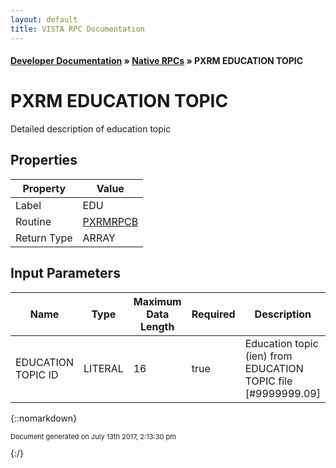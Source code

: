 ```yaml
---
layout: default
title: VISTA RPC Documentation
---
```


#### [Developer Documentation](../index) &#187; [Native RPCs](TableOfContents) &#187; PXRM EDUCATION TOPIC<br/>
# PXRM EDUCATION TOPIC

 Detailed description of education topic

## Properties

Property | Value
--- | ---
Label | EDU
Routine | [PXRMRPCB](http://code.osehra.org/dox/Routine_PXRMRPCB_source.html)
Return Type | ARRAY


## Input Parameters

Name | Type | Maximum Data Length | Required | Description
--- | --- | --- | --- | ---
EDUCATION TOPIC ID | LITERAL | 16 | true | Education topic (ien) from EDUCATION TOPIC file [#9999999.09]



{::nomarkdown} <br/><p style="font-size: 11px">Document generated on July 13th 2017, 2:13:30 pm</p>{:/}